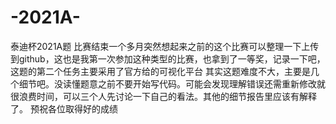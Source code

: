 # -2021A-
泰迪杯2021A题
比赛结束一个多月突然想起来之前的这个比赛可以整理一下上传到github，这也是我第一次参加这种类型的比赛，也拿到了一等奖，记录一下吧，这题的第二个任务主要采用了官方给的可视化平台
其实这题难度不大，主要是几个细节吧。没读懂题意之前不要开始写代码。可能会发现理解错误还需重新修改就很浪费时间，可以三个人先讨论一下自己的看法。其他的细节报告里应该有解释了。
预祝各位取得好的成绩
